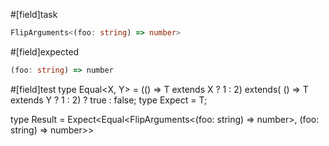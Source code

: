 #[field]task
```ts
FlipArguments<(foo: string) => number>
```
#[field]expected
```ts
(foo: string) => number
```

#[field]test
type Equal<X, Y> = (<T>() => T extends X ? 1 : 2) extends(
    <T>() => T extends Y ? 1 : 2) ? true : false;
type Expect<T extends true> = T;

type Result = Expect<Equal<FlipArguments<(foo: string) => number>, (foo: string) => number>>